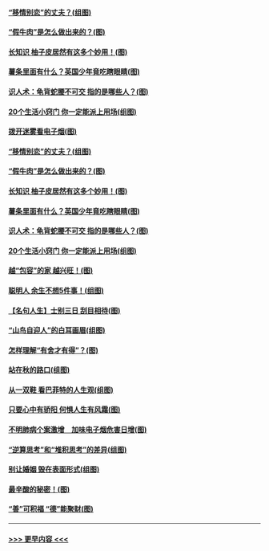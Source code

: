 #### [“移情别恋”的丈夫？(组图)](../pages/p8/907644.md?t=09180333) 
#### [“假牛肉”是怎么做出来的？(图)](../pages/p8/907668.md?t=09180333) 
#### [长知识 柚子皮居然有这多个妙用！(图)](../pages/p8/907425.md?t=09180333) 
#### [薯条里面有什么？英国少年竟吃瞎眼睛(图)](../pages/p8/907381.md?t=09180333) 
#### [识人术：龟背蛇腰不可交 指的是哪些人？(图)](../pages/p8/907503.md?t=09180333) 
#### [20个生活小窍门 你一定能派上用场(组图)](../pages/p8/907510.md?t=09180333) 
#### [拨开迷雾看电子烟(图)](../pages/p8/907427.md?t=09180333) 
#### [“移情别恋”的丈夫？(组图)](../pages/p8/907644.md?t=09180333) 
#### [“假牛肉”是怎么做出来的？(图)](../pages/p8/907668.md?t=09180333) 
#### [长知识 柚子皮居然有这多个妙用！(图)](../pages/p8/907425.md?t=09180333) 
#### [薯条里面有什么？英国少年竟吃瞎眼睛(图)](../pages/p8/907381.md?t=09180333) 
#### [识人术：龟背蛇腰不可交 指的是哪些人？(图)](../pages/p8/907503.md?t=09180333) 
#### [20个生活小窍门 你一定能派上用场(组图)](../pages/p8/907510.md?t=09180333) 
#### [越“包容”的家 越兴旺！(图)](../pages/p8/907328.md?t=09180333) 
#### [聪明人 余生不想5件事！(组图)](../pages/p8/907364.md?t=09180333) 
#### [【名句人生】士别三日 刮目相待(图)](../pages/p8/906988.md?t=09180333) 
#### [“山鸟自迎人”的白耳画眉(组图)](../pages/p8/907332.md?t=09180333) 
#### [怎样理解“有舍才有得”？(图)](../pages/p8/906872.md?t=09180333) 
#### [站在秋的路口(组图)](../pages/p8/906914.md?t=09180333) 
#### [从一双鞋 看巴菲特的人生观(组图)](../pages/p8/907311.md?t=09180333) 
#### [只要心中有骄阳 何惧人生有风霜(图)](../pages/p8/907320.md?t=09180333) 
#### [不明肺病个案激增　加味电子烟危害日增(图)](../pages/p8/907307.md?t=09180333) 
#### [“逆算思考”和“堆积思考”的差异(组图)](../pages/p8/907229.md?t=09180333) 
#### [别让婚姻 毁在表面形式(组图)](../pages/p8/907118.md?t=09180333) 
#### [最辛酸的秘密！(图)](../pages/p8/906327.md?t=09180333) 
#### [“善”可积福 “德”能聚财(图)](../pages/p8/906906.md?t=09180333) 

----
#### [ >>> 更早内容 <<< ](../indexes/p8-earlier.md)
